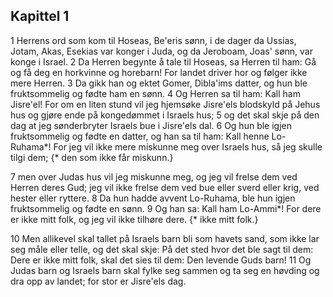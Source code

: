 ## Kapittel 1

1 Herrens ord som kom til Hoseas, Be'eris sønn, i de dager da Ussias, Jotam, Akas, Esekias var konger i Juda, og da Jeroboam, Joas' sønn, var konge i Israel.
2 Da Herren begynte å tale til Hoseas, sa Herren til ham: Gå og få deg en horkvinne og horebarn! For landet driver hor og følger ikke mere Herren.
3 Da gikk han og ektet Gomer, Dibla'ims datter, og hun ble fruktsommelig og fødte ham en sønn.
4 Og Herren sa til ham: Kall ham Jisre'el! For om en liten stund vil jeg hjemsøke Jisre'els blodskyld på Jehus hus og gjøre ende på kongedømmet i Israels hus;
5 og det skal skje på den dag at jeg sønderbryter Israels bue i Jisre'els dal.
6 Og hun ble igjen fruktsommelig og fødte en datter, og han sa til ham: Kall henne Lo-Ruhama*! For jeg vil ikke mere miskunne meg over Israels hus, så jeg skulle tilgi dem; {* den som ikke får miskunn.}

7 men over Judas hus vil jeg miskunne meg, og jeg vil frelse dem ved Herren deres Gud; jeg vil ikke frelse dem ved bue eller sverd eller krig, ved hester eller ryttere.
8 Da hun hadde avvent Lo-Ruhama, ble hun igjen fruktsommelig og fødte en sønn.
9 Og han sa: Kall ham Lo-Ammi*! For dere er ikke mitt folk, og jeg vil ikke tilhøre dere. {* ikke mitt folk.}

10 Men allikevel skal tallet på Israels barn bli som havets sand, som ikke lar seg måle eller telle, og det skal skje: På det sted hvor det ble sagt til dem: Dere er ikke mitt folk, skal det sies til dem: Den levende Guds barn!
11 Og Judas barn og Israels barn skal fylke seg sammen og ta seg en høvding og dra opp av landet; for stor er Jisre'els dag.

